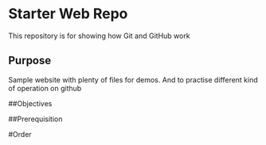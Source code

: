 # Starter Web Repo

This repository is for showing how Git and GitHub work

## Purpose

Sample website with plenty of files for demos. And to practise different kind of operation on github

##Objectives

##Prerequisition

#Order